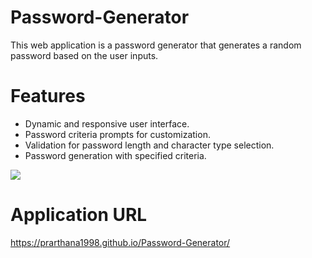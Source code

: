 # Password-Generator

This web application is a password generator that generates a random password based on the user inputs.

# Features

- Dynamic and responsive user interface.
- Password criteria prompts for customization.
- Validation for password length and character type selection.
- Password generation with specified criteria.

![](/assets/images/passwordgenerator.png)

# Application URL
https://prarthana1998.github.io/Password-Generator/
